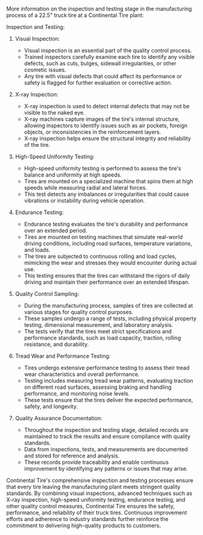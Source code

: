 More information on the inspection and testing stage in the manufacturing process of a 22.5" truck tire at a Continental Tire plant:

Inspection and Testing:
1. Visual Inspection:
   - Visual inspection is an essential part of the quality control process.
   - Trained inspectors carefully examine each tire to identify any visible defects, such as cuts, bulges, sidewall irregularities, or other cosmetic issues.
   - Any tire with visual defects that could affect its performance or safety is flagged for further evaluation or corrective action.

2. X-ray Inspection:
   - X-ray inspection is used to detect internal defects that may not be visible to the naked eye.
   - X-ray machines capture images of the tire's internal structure, allowing inspectors to identify issues such as air pockets, foreign objects, or inconsistencies in the reinforcement layers.
   - X-ray inspection helps ensure the structural integrity and reliability of the tire.

3. High-Speed Uniformity Testing:
   - High-speed uniformity testing is performed to assess the tire's balance and uniformity at high speeds.
   - Tires are mounted on a specialized machine that spins them at high speeds while measuring radial and lateral forces.
   - This test detects any imbalances or irregularities that could cause vibrations or instability during vehicle operation.

4. Endurance Testing:
   - Endurance testing evaluates the tire's durability and performance over an extended period.
   - Tires are mounted on testing machines that simulate real-world driving conditions, including road surfaces, temperature variations, and loads.
   - The tires are subjected to continuous rolling and load cycles, mimicking the wear and stresses they would encounter during actual use.
   - This testing ensures that the tires can withstand the rigors of daily driving and maintain their performance over an extended lifespan.

5. Quality Control Sampling:
   - During the manufacturing process, samples of tires are collected at various stages for quality control purposes.
   - These samples undergo a range of tests, including physical property testing, dimensional measurement, and laboratory analysis.
   - The tests verify that the tires meet strict specifications and performance standards, such as load capacity, traction, rolling resistance, and durability.

6. Tread Wear and Performance Testing:
   - Tires undergo extensive performance testing to assess their tread wear characteristics and overall performance.
   - Testing includes measuring tread wear patterns, evaluating traction on different road surfaces, assessing braking and handling performance, and monitoring noise levels.
   - These tests ensure that the tires deliver the expected performance, safety, and longevity.

7. Quality Assurance Documentation:
   - Throughout the inspection and testing stage, detailed records are maintained to track the results and ensure compliance with quality standards.
   - Data from inspections, tests, and measurements are documented and stored for reference and analysis.
   - These records provide traceability and enable continuous improvement by identifying any patterns or issues that may arise.

Continental Tire's comprehensive inspection and testing processes ensure that every tire leaving the manufacturing plant meets stringent quality standards. By combining visual inspections, advanced techniques such as X-ray inspection, high-speed uniformity testing, endurance testing, and other quality control measures, Continental Tire ensures the safety, performance, and reliability of their truck tires. Continuous improvement efforts and adherence to industry standards further reinforce the commitment to delivering high-quality products to customers.
